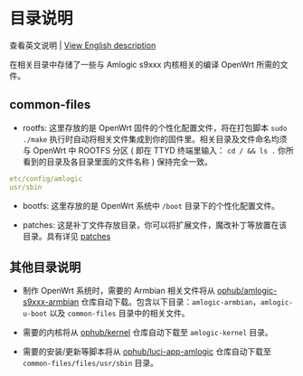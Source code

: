 # 目录说明

查看英文说明 | [View English description](README.md)

在相关目录中存储了一些与 Amlogic s9xxx 内核相关的编译 OpenWrt 所需的文件。

## common-files

- rootfs: 这里存放的是 OpenWrt 固件的个性化配置文件，将在打包脚本 `sudo ./make` 执行时自动将相关文件集成到你的固件里。相关目录及文件命名均须与 OpenWrt 中 ROOTFS 分区 ( 即在 TTYD 终端里输入： `cd / && ls .` 你所看到的目录及各目录里面的文件名称 ) 保持完全一致。

```yaml
etc/config/amlogic
usr/sbin
```

- bootfs: 这里存放的是 OpenWrt 系统中 `/boot` 目录下的个性化配置文件。

- patches: 这是补丁文件存放目录，你可以将扩展文件，魔改补丁等放置在该目录。具有详见 [patches](https://github.com/ophub/amlogic-s9xxx-openwrt/tree/main/amlogic-s9xxx/common-files/patches)

## 其他目录说明

- 制作 OpenWrt 系统时，需要的 Armbian 相关文件将从 [ophub/amlogic-s9xxx-armbian](https://github.com/ophub/amlogic-s9xxx-armbian) 仓库自动下载。包含以下目录：`amlogic-armbian`，`amlogic-u-boot` 以及 `common-files` 目录中的相关文件。

- 需要的内核将从 [ophub/kernel](https://github.com/ophub/kernel) 仓库自动下载至 `amlogic-kernel` 目录。

- 需要的安装/更新等脚本将从 [ophub/luci-app-amlogic](https://github.com/ophub/luci-app-amlogic) 仓库自动下载至 `common-files/files/usr/sbin` 目录。
